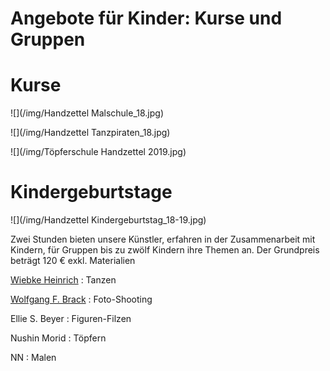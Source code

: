 # Angebote für Kinder: Kurse und Gruppen


# Kurse 

![](/img/Handzettel Malschule_18.jpg)

![](/img/Handzettel Tanzpiraten_18.jpg)

![](/img/Töpferschule Handzettel 2019.jpg)

# Kindergeburtstage

![](/img/Handzettel Kindergeburtstag_18-19.jpg)

Zwei Stunden bieten unsere Künstler, erfahren in der Zusammenarbeit mit
Kindern, für Gruppen bis zu zwölf Kindern ihre Themen an.
Der Grundpreis beträgt 120 € exkl. Materialien

[Wiebke Heinrich](http://www.juneejah.de)
:   Tanzen


[Wolfgang F. Brack](http://www.wfb-foto.de)
:   Foto-Shooting

Ellie S. Beyer
:   Figuren-Filzen

Nushin Morid
:    Töpfern

NN
:   Malen 

